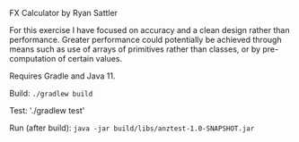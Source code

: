 FX Calculator by Ryan Sattler

For this exercise I have focused on accuracy and a clean design rather than performance.
Greater performance could potentially be achieved through means such as use of arrays of primitives rather than classes,
or by pre-computation of certain values.

Requires Gradle and Java 11.

Build:
`./gradlew build`

Test:
'./gradlew test'

Run (after build):
`java -jar build/libs/anztest-1.0-SNAPSHOT.jar`